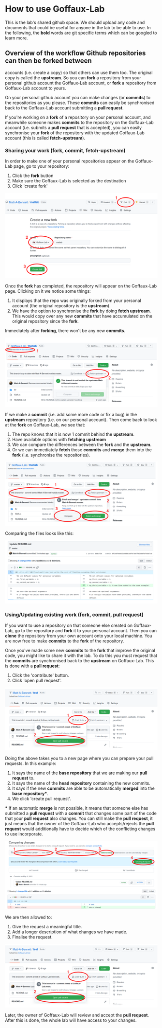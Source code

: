 # How to use Goffaux-Lab
This is the lab's shared github space. We should upload any code and documents
that could be useful for anyone in the lab to be able to use. In the following,
the **bold** words are git specific terms which can be googled to learn more.

## Overview of the workflow Github repositories can then be **forked** between
accounts (i.e. create a copy) so that others can use them too. The original
copy is called the **upstream**. So you can **fork** a repository from your
personal github account the Goffaux-Lab account, or **fork** a repository from
Goffaux-Lab account to yours.

On your personal github account you can make changes (or **commits**) to the repositories as you
please. These **commits** can easily be synchronised back to the Goffaux-Lab
account submitting a **pull request**.

If you're working on a **fork** of a repository on your personal account, and
meanwhile someone makes **commits** to the repository on the Goffaux-Lab account
(i.e. submits a **pull request** that is accepted), you can easily synchronise
your **fork** of the repository with the updated Goffaux-Lab account (this is
called **fetch-upstream**).

### Sharing your work (fork, commit, fetch-upstream)

In order to make one of your personal repositories appear on the Goffaux-Lab
page, go to your repository:

 1. Click the **fork** button
 2. Make sure the Goffaux-Lab is selected as the destination
 3. Click 'create fork'

![fork_from_personal_to_lab](images/fork_from_personal_to_lab.png)

Once the **fork** has completed, the repository will appear on the Goffaux-Lab
page. Clicking on it we notice some things: 

 1. It displays that the repo was originally forked from your personal account
    (the original repository is the **upstream**).
 2. We have the option to synchronise the **fork** by doing **fetch upstream**.
    This would copy over any new **commits** that have accumulated on the
    original repository since the **fork**.

Immediately after **forking**, there won't be any new **commits**.

![after_forking_from_personal_to_lab](images/after_forking_from_personal_to_lab.png)

If we make a **commit** (i.e. add some more code or fix a bug) in the
**upstream** repository (i.e. on our personal account). Then come back to look
at the **fork** on Goffaux-Lab, we see that:

 1. The repo knows that it is now 1 commit behind the **upstream**.
 2. Have available options with **fetching upstream**
 3. We can compare the differences between the **fork** and the **upstream**.
 4. Or we can immediately **fetch** those **commits** and **merge** them into
    the **fork** (i.e. synchronise the repositories).

![fetch_upstream](images/fetch_upstream.png)

Comparing the files looks like this:

![compare_upstream](images/compare_upstream.png)

### Using/Updating existing work (fork, commit, pull request)
If you want to use a repository on that someone else created on Goffaux-Lab, go
to the repository and **fork** it to your personal account. Then you can
**clone** the repository from your own account onto your local machine. You are
now free to make **commits** to the **fork** of the repository.

Once you've made some new **commits** to the **fork** that improve the original
code, you might like to share it with the lab. To do this you must request that
the **commits** are synchronised back to the **upstream** on Goffaux-Lab. This
is done with a **pull request**:

 1. Click the 'contribute' button.
 2. Click 'open pull request'.

![make_pull_request](images/make_pull_request.png)

Doing the above takes you to a new page where you can prepare your pull
requests. In this example:

 1. It says the name of the **base repository** that we are making our
   **pull request** to.
 2. It says the name of the **head repository** containing the new commits.
 3. It says if the new **commits** are able to be automatically **merged** into
    the **base repository\***.
 4. We click 'create pull request'.

**\*** If an automatic **merge** is not possible, it means that someone else
has submitted a **pull request** with a **commit** that changes some part of
the code that your **pull request** also changes. You can still make the **pull
request**, it just means that the owner of the Goffaux-Lab who accepts/rejects
the **pull request** would additionally have to decide which of the conflicting
changes to use incorporate.

![prepare_pull_request](images/prepare_pull_request.png)

We are then allowed to:

 1. Give the request a meaningful title.
 2. Add a longer description of what changes we have made.
 3. Finalise the request.

![make_pull_request](images/make_pull_request.png)

Later, the owner of Goffaux-Lab will review and accept the **pull request**.
After this is done, the whole lab will have access to your changes.
